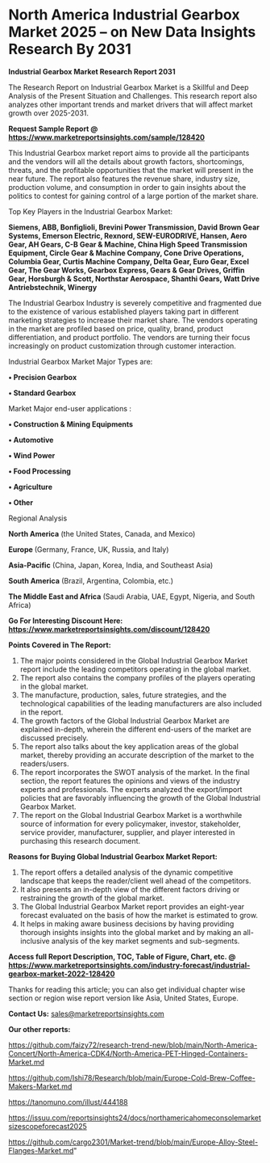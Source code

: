 # North America Industrial Gearbox Market 2025 – on New Data Insights Research By 2031

<strong>Industrial Gearbox Market Research Report 2031</strong>

The Research Report on Industrial Gearbox Market is a Skillful and Deep Analysis of the Present Situation and Challenges. This research report also analyzes other important trends and market drivers that will affect market growth over 2025-2031.

<strong>Request Sample Report @ <a href=https://www.marketreportsinsights.com/sample/128420>https://www.marketreportsinsights.com/sample/128420</a></strong>

This Industrial Gearbox market report aims to provide all the participants and the vendors will all the details about growth factors, shortcomings, threats, and the profitable opportunities that the market will present in the near future. The report also features the revenue share, industry size, production volume, and consumption in order to gain insights about the politics to contest for gaining control of a large portion of the market share.

Top Key Players in the Industrial Gearbox Market:

<strong>Siemens, ABB, Bonfiglioli, Brevini Power Transmission, David Brown Gear Systems, Emerson Electric, Rexnord, SEW-EURODRIVE, Hansen, Aero Gear, AH Gears, C-B Gear & Machine, China High Speed Transmission Equipment, Circle Gear & Machine Company, Cone Drive Operations, Columbia Gear, Curtis Machine Company, Delta Gear, Euro Gear, Excel Gear, The Gear Works, Gearbox Express, Gears & Gear Drives, Griffin Gear, Horsburgh & Scott, Northstar Aerospace, Shanthi Gears, Watt Drive Antriebstechnik, Winergy</strong>

The Industrial Gearbox Industry is severely competitive and fragmented due to the existence of various established players taking part in different marketing strategies to increase their market share. The vendors operating in the market are profiled based on price, quality, brand, product differentiation, and product portfolio. The vendors are turning their focus increasingly on product customization through customer interaction.

Industrial Gearbox Market Major Types are:

<strong>• Precision Gearbox

• Standard Gearbox</strong>

Market Major end-user applications :

<strong>• Construction & Mining Equipments

• Automotive

• Wind Power

• Food Processing

• Agriculture

• Other</strong>

Regional Analysis

</u><strong><b>North America</b></strong> (the United States, Canada, and Mexico)

<strong><b>Europe </b></strong>(Germany, France, UK, Russia, and Italy)

<strong><b>Asia-Pacific</b></strong> (China, Japan, Korea, India, and Southeast Asia)

<strong><b>South America</b></strong> (Brazil, Argentina, Colombia, etc.)

<strong><b>The Middle East and Africa</b></strong> (Saudi Arabia, UAE, Egypt, Nigeria, and South Africa)

<strong>Go For Interesting Discount Here: <a href=https://www.marketreportsinsights.com/discount/128420>https://www.marketreportsinsights.com/discount/128420</a></strong>

<strong>Points Covered in The Report:</strong>
<ol>
  <li>The major points considered in the Global Industrial Gearbox Market report include the leading competitors operating in the global market.</li>
  <li>The report also contains the company profiles of the players operating in the global market.</li>
  <li>The manufacture, production, sales, future strategies, and the technological capabilities of the leading manufacturers are also included in the report.</li>
  <li>The growth factors of the Global Industrial Gearbox Market are explained in-depth, wherein the different end-users of the market are discussed precisely.</li>
  <li>The report also talks about the key application areas of the global market, thereby providing an accurate description of the market to the readers/users.</li>
  <li>The report incorporates the SWOT analysis of the market. In the final section, the report features the opinions and views of the industry experts and professionals. The experts analyzed the export/import policies that are favorably influencing the growth of the Global Industrial Gearbox Market.</li>
  <li>The report on the Global Industrial Gearbox Market is a worthwhile source of information for every policymaker, investor, stakeholder, service provider, manufacturer, supplier, and player interested in purchasing this research document.</li>
</ol>
<strong>Reasons for Buying Global Industrial Gearbox Market Report:</strong>

<ol>
  <li>The report offers a detailed analysis of the dynamic competitive landscape that keeps the reader/client well ahead of the competitors.</li>
  <li>It also presents an in-depth view of the different factors driving or restraining the growth of the global market.</li>
  <li>The Global Industrial Gearbox Market report provides an eight-year forecast evaluated on the basis of how the market is estimated to grow.</li>
  <li>It helps in making aware business decisions by having providing thorough insights insights into the global market and by making an all-inclusive analysis of the key market segments and sub-segments.</li>
</ol>
<strong>Access full Report Description, TOC, Table of Figure, Chart, etc. @ <a href=https://www.marketreportsinsights.com/industry-forecast/industrial-gearbox-market-2022-128420>https://www.marketreportsinsights.com/industry-forecast/industrial-gearbox-market-2022-128420</a></strong>


Thanks for reading this article; you can also get individual chapter wise section or region wise report version like Asia, United States, Europe.

<strong>Contact Us:</strong>
sales@marketreportsinsights.com

<strong>Our other reports:</strong>

<a href=https://github.com/faizy72/research-trend-new/blob/main/North-America-Concert/North-America-CDK4/North-America-PET-Hinged-Containers-Market.md>https://github.com/faizy72/research-trend-new/blob/main/North-America-Concert/North-America-CDK4/North-America-PET-Hinged-Containers-Market.md</a>

<a href=https://github.com/Ishi78/Research/blob/main/Europe-Cold-Brew-Coffee-Makers-Market.md>https://github.com/Ishi78/Research/blob/main/Europe-Cold-Brew-Coffee-Makers-Market.md</a>

<a href=https://tanomuno.com/illust/444188>https://tanomuno.com/illust/444188</a>

<a href=https://issuu.com/reportsinsights24/docs/northamericahomeconsolemarketsizescopeforecast2025>https://issuu.com/reportsinsights24/docs/northamericahomeconsolemarketsizescopeforecast2025</a>

<a href=https://github.com/cargo2301/Market-trend/blob/main/Europe-Alloy-Steel-Flanges-Market.md>https://github.com/cargo2301/Market-trend/blob/main/Europe-Alloy-Steel-Flanges-Market.md</a>"
